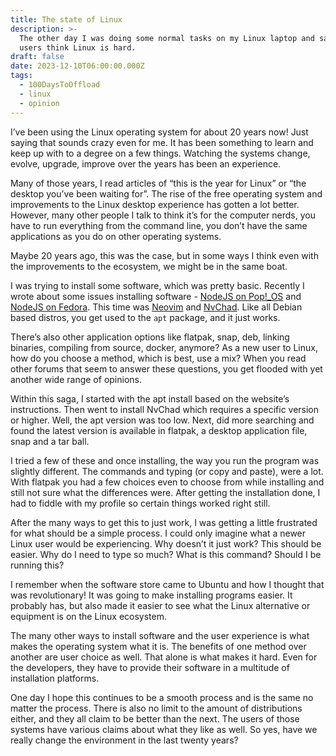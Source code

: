 ```yaml
---
title: The state of Linux
description: >-
  The other day I was doing some normal tasks on my Linux laptop and saw why new
  users think Linux is hard. 
draft: false
date: 2023-12-10T06:00:00.000Z
tags:
  - 100DaysToOffload
  - linux
  - opinion
---
```


I’ve been using the Linux operating system for about 20 years now! Just saying that sounds crazy even for me. It has been something to learn and keep up with to a degree on a few things. Watching the systems change, evolve, upgrade, improve over the years has been an experience.

Many of those years, I read articles of “this is the year for Linux” or “the desktop you’ve been waiting for”. The rise of the free operating system and improvements to the Linux desktop experience has gotten a lot better. However, many other people I talk to think it’s for the computer nerds, you have to run everything from the command line, you don’t have the same applications as you do on other operating systems.

Maybe 20 years ago, this was the case, but in some ways I think even with the improvements to the ecosystem, we might be in the same boat.

I was trying to install some software, which was pretty basic. Recently I wrote about some issues installing software - [NodeJS on Pop!\_OS](/blog/2023-11-2-installing-nodejs-on-pop!_os/) and [NodeJS on Fedora](/blog/installing-nodejs-on-fedora/). This time was [Neovim](https://neovim.io/) and [NvChad](https://nvchad.com/). Like all Debian based distros, you get used to the `apt` package, and it just works.

There’s also other application options like flatpak, snap, deb, linking binaries, compiling from source, docker, anymore? As a new user to Linux, how do you choose a method, which is best, use a mix? When you read other forums that seem to answer these questions, you get flooded with yet another wide range of opinions.

Within this saga, I started with the apt install based on the website’s instructions. Then went to install NvChad which requires a specific version or higher. Well, the apt version was too low. Next, did more searching and found the latest version is available in flatpak, a desktop application file, snap and a tar ball.

I tried a few of these and once installing, the way you run the program was slightly different. The commands and typing (or copy and paste), were a lot. With flatpak you had a few choices even to choose from while installing and still not sure what the differences were. After getting the installation done, I had to fiddle with my profile so certain things worked right still.

After the many ways to get this to just work, I was getting a little frustrated for what should be a simple process. I could only imagine what a newer Linux user would be experiencing. Why doesn’t it just work? This should be easier. Why do I need to type so much? What is this command? Should I be running this?

I remember when the software store came to Ubuntu and how I thought that was revolutionary! It was going to make installing programs easier. It probably has, but also made it easier to see what the Linux alternative or equipment is on the Linux ecosystem.

The many other ways to install software and the user experience is what makes the operating system what it is. The benefits of one method over another are user choice as well. That alone is what makes it hard. Even for the developers, they have to provide their software in a multitude of installation platforms.

One day I hope this continues to be a smooth process and is the same no matter the process. There is also no limit to the amount of distributions either, and they all claim to be better than the next. The users of those systems have various claims about what they like as well. So yes, have we really change the environment in the last twenty years?
